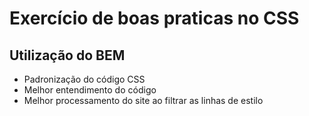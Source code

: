 <h1>Exercício de boas praticas no CSS</h1>

<h2>Utilização do <strong>BEM</strong></h2>

<ul>
  <li>Padronização do código CSS</li>
  <li>Melhor entendimento do código</li>
  <li>Melhor processamento do site ao filtrar as linhas de estilo</li>
</ul>
